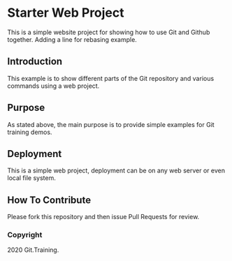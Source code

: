 # Starter Web Project

This is a simple website project for
showing how to use Git and Github together.
Adding a line for rebasing example.

## Introduction

This example is to show different parts
of the Git repository and various commands
using a web project.

## Purpose

As stated above, the main purpose is to
provide simple examples for Git training
demos.

## Deployment

This is a simple web project, deployment
can be on any web server or even local
file system.

## How To Contribute

Please fork this repository and then issue Pull
Requests for review.


### Copyright

2020 Git.Training.
